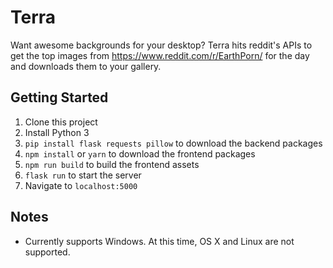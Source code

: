 # Terra
Want awesome backgrounds for your desktop? Terra hits reddit's APIs to get the top images from https://www.reddit.com/r/EarthPorn/ for the day and downloads them to your gallery.

## Getting Started
1. Clone this project
2. Install Python 3
3. `pip install flask requests pillow` to download the backend packages
4. `npm install` or `yarn` to download the frontend packages
5. `npm run build` to build the frontend assets
6. `flask run` to start the server
7. Navigate to `localhost:5000`

## Notes
- Currently supports Windows. At this time, OS X and Linux are not supported.

